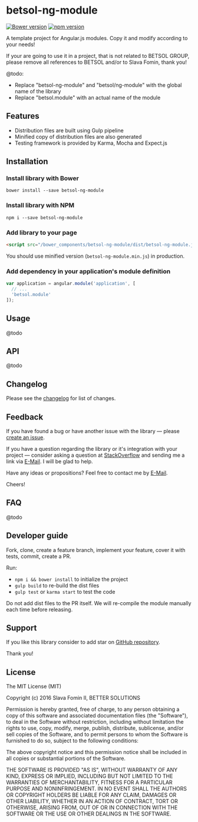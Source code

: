 # betsol-ng-module

[![Bower version](https://badge.fury.io/bo/betsol-ng-module.svg)](http://badge.fury.io/bo/betsol-ng-module)
[![npm version](https://badge.fury.io/js/betsol-ng-module.svg)](http://badge.fury.io/js/betsol-ng-module)


A template project for Angular.js modules. Copy it and modify according to your needs!

If your are going to use it in a project, that is not related to BETSOL GROUP, please remove all references
to BETSOL and/or to Slava Fomin, thank you!

@todo:

- Replace "betsol-ng-module" and "betsol/ng-module" with the global name of the library
- Replace "betsol.module" with an actual name of the module


## Features

- Distribution files are built using Gulp pipeline
- Minified copy of distribution files are also generated
- Testing framework is provided by Karma, Mocha and Expect.js 


## Installation

### Install library with Bower

`bower install --save betsol-ng-module`


### Install library with NPM

`npm i --save betsol-ng-module`


### Add library to your page

``` html
<script src="/bower_components/betsol-ng-module/dist/betsol-ng-module.js"></script>
```

You should use minified version (`betsol-ng-module.min.js`) in production.


### Add dependency in your application's module definition

``` javascript
var application = angular.module('application', [
  // ...
  'betsol.module'
]);
```


## Usage

@todo


## API

@todo


## Changelog

Please see the [changelog][changelog] for list of changes.


## Feedback

If you have found a bug or have another issue with the library —
please [create an issue][new-issue].

If you have a question regarding the library or it's integration with your project —
consider asking a question at [StackOverflow][so-ask] and sending me a
link via [E-Mail][email]. I will be glad to help.

Have any ideas or propositions? Feel free to contact me by [E-Mail][email].

Cheers!


## FAQ

@todo


## Developer guide

Fork, clone, create a feature branch, implement your feature, cover it with tests, commit, create a PR.

Run:

- `npm i && bower install` to initialize the project
- `gulp build` to re-build the dist files
- `gulp test` or `karma start` to test the code

Do not add dist files to the PR itself.
We will re-compile the module manually each time before releasing.


## Support

If you like this library consider to add star on [GitHub repository][repo-gh].

Thank you!


## License

The MIT License (MIT)

Copyright (c) 2016 Slava Fomin II, BETTER SOLUTIONS

Permission is hereby granted, free of charge, to any person obtaining a copy
of this software and associated documentation files (the "Software"), to deal
in the Software without restriction, including without limitation the rights
to use, copy, modify, merge, publish, distribute, sublicense, and/or sell
copies of the Software, and to permit persons to whom the Software is
furnished to do so, subject to the following conditions:

The above copyright notice and this permission notice shall be included in
all copies or substantial portions of the Software.

THE SOFTWARE IS PROVIDED "AS IS", WITHOUT WARRANTY OF ANY KIND, EXPRESS OR
IMPLIED, INCLUDING BUT NOT LIMITED TO THE WARRANTIES OF MERCHANTABILITY,
FITNESS FOR A PARTICULAR PURPOSE AND NONINFRINGEMENT. IN NO EVENT SHALL THE
AUTHORS OR COPYRIGHT HOLDERS BE LIABLE FOR ANY CLAIM, DAMAGES OR OTHER
LIABILITY, WHETHER IN AN ACTION OF CONTRACT, TORT OR OTHERWISE, ARISING FROM,
OUT OF OR IN CONNECTION WITH THE SOFTWARE OR THE USE OR OTHER DEALINGS IN
THE SOFTWARE.

  [changelog]: changelog.md
  [so-ask]:    http://stackoverflow.com/questions/ask?tags=angularjs,javascript
  [email]:     mailto:s.fomin@betsol.ru
  [new-issue]: https://github.com/betsol/ng-module/issues/new
  [gulp]:      http://gulpjs.com/
  [repo-gh]:   https://github.com/betsol/ng-module
